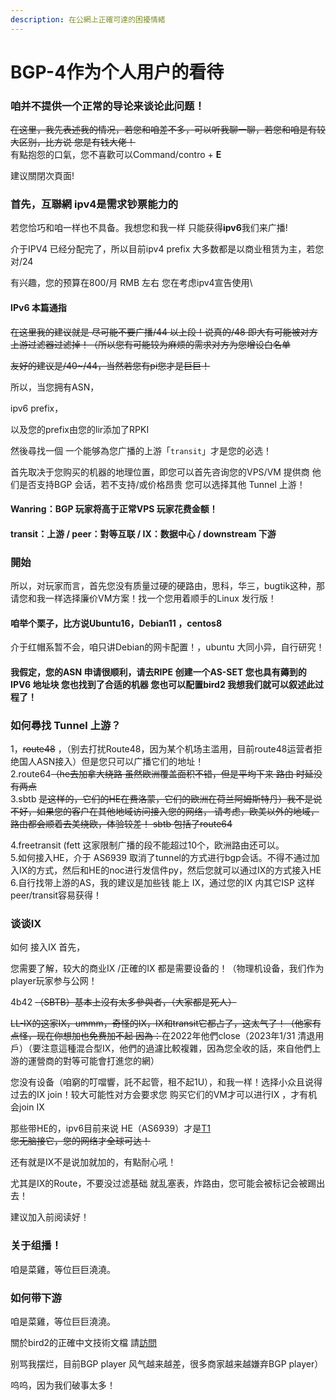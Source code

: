 ```yaml
---
description: 在公網上正確可達的困擾情緒
---
```


# BGP-4作为个人用户的看待

### 咱并不提供一个正常的导论来谈论此问题！

~~在这里，我先表述我的情况，若您和咱差不多，可以听我聊一聊，若您和咱是有较大区别，比方说 您是有钱大佬！~~\
有點抱怨的口氣，您不喜歡可以Command/contro + **E**

建议關閉次頁面!

### 首先，互聯網 ipv4是需求钞票能力的

若您恰巧和咱一样也不具备。我想您和我一样 只能获得**ipv6**我们来广播!

介于IPV4 已经分配完了，所以目前ipv4 prefix 大多数都是以商业租赁为主，若您对/24

有兴趣，您的预算在800/月 RMB 左右 您在考虑ipv4宣告使用\


#### IPv6 本篇通指

~~在这里我的建议就是 尽可能不要广播/44 以上段！说真的/48 即大有可能被对方上游过滤器过滤掉！（所以您有可能较为麻烦的需求对方为您增设白名单~~

~~友好的建议是/40\~/44，当然若您有pi您才是巨巨！~~

所以，当您拥有ASN，

ipv6 prefix，

以及您的prefix由您的lir添加了RPKI



然後尋找一個 一个能够為您广播的上游「`transit`」才是您的必选！

首先取决于您购买的机器的地理位置，即您可以首先咨询您的VPS/VM 提供商 他们是否支持BGP 会话，若不支持/或价格昂贵 您可以选择其他 Tunnel 上游！



#### Wanring：BGP 玩家将高于正常VPS 玩家花费金额！

####

#### transit：上游   /  peer：對等互联 /   IX：数据中心   / downstream 下游



### 開始

所以，对玩家而言，首先您没有质量过硬的硬路由，思科，华三，bugtik这种，那请您和我一样选择廉价VM方案！找一个您用着顺手的Linux 发行版！

#### 咱举个栗子，比方说Ubuntu16，Debian11 ，centos8

介于红帽系暂不会，咱只讲Debian的网卡配置！，ubuntu 大同小异，自行研究！



#### 我假定，您的ASN 申请很顺利，请去RIPE 创建一个AS-SET 您也具有薅到的IPV6 地址块 您也找到了合适的机器 您也可以配置bird2 我想我们就可以叙述此过程了！



### 如何尋找 Tunnel 上游？

1，~~route48~~ ，（别去打扰Route48，因为某个机场主滥用，目前route48运营者拒绝国人ASN接入）但是您只可以广播它们的地址！ \
2.route64~~（he去加拿大绕路 虽然欧洲覆盖面积不错，但是平均下来 路由 时延没有两点~~\
&#x20;3.sbtb ~~是这样的，它们的HE在费洛蒙，它们的欧洲在荷兰阿姆斯特丹）我不是说不好，如果您的客户在其他地域访问接入您的网络， 请考虑，欧美以外的地域，路由都会顺着去美绕欧，体验较差！ sbtb 包括了route64~~&#x20;

4.freetransit (fett 这家限制广播的段不能超过10个，欧洲路由还可以。\
5.如何接入HE，介于 AS6939 取消了tunnel的方式进行bgp会话。不得不通过加入IX的方式，然后和HE的noc进行发信件py，然后您就可以通过IX的方式接入HE\
6.自行找带上游的AS，我的建议是加些钱 能上 IX，通过您的IX 内其它ISP 这样peer/transit容易获得！

### 谈谈IX

如何 接入IX 首先，

您需要了解，较大的商业IX /正確的IX 都是需要设备的！（物理机设备，我们作为player玩家参与公网！&#x20;

4b42 ~~（SBTB）基本上沒有太多參與者，（大家都是死人）~~

~~LL-IX的这家IX，ummm，奇怪的IX，IX和transit它都占了，这太气了！（他家有点怪，现在你想加也免费加不起  因為：~~在2022年他們close（2023年1/31 清退用戶）（要注意這種混合型IX，他們的過濾比較複雜，因為您全收的話，來自他們上游的運營商的對等可能會打進您的網）

您没有设备（咱窮的叮噹響，託不起管，租不起1U），和我一样！选择小众且说得过去的IX join！较大可能性对方会要求您 购买它们的VM才可以进行IX ，才有机会join IX

那些带HE的，ipv6目前来说 HE（AS6939）才是[T1](https://en.wikipedia.org/wiki/Tier\_1\_network)\
~~您无脑接它，您的网络才全球可达！~~

还有就是IX不是说加就加的，有點耐心吼！

尤其是IX的Route，不要没过滤基础 就乱塞表，炸路由，您可能会被标记会被踢出去！

建议加入前阅读好！



### 关于组播！&#x20;

咱是菜雞，等位巨巨澆澆。

### &#x20;如何带下游

咱是菜雞，等位巨巨澆澆。

關於bird2的正確中文技術文檔 請[訪問](https://wiki.skywolf.cloud/)



别骂我摆烂，目前BGP player 风气越来越差，很多商家越来越嫌弃BGP player）

呜呜，因为我们破事太多！
